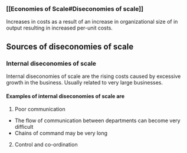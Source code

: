 ### [[Economies of Scale#Diseconomies of scale]]
Increases in costs as a result of an increase in organizational size of in output resulting in increased per-unit costs.

## Sources of diseconomies of scale

### Internal diseconomies of scale
Internal diseconomies of scale are the rising costs caused by
excessive growth in the business. Usually related to very large businesses.

#### Examples of internal diseconomies of scale are
1. Poor communication
  - The flow of communication between departments can become very difficult
  - Chains of command may be very long
2. Control and co-ordination
